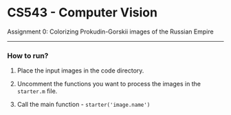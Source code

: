 # CS543 - Computer Vision

Assignment 0: Colorizing Prokudin-Gorskii images of the Russian Empire

------

### How to run?

1. Place the input images in the code directory.

2. Uncomment the functions you want to process the images in the `starter.m` file.

3. Call the main function - `starter('image.name')`

    

